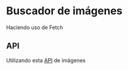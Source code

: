 # Buscador de imágenes
Haciendo uso de Fetch 

## API
Utilizando esta [API](https://pixabay.com/api/docs/ "API") de imágenes
